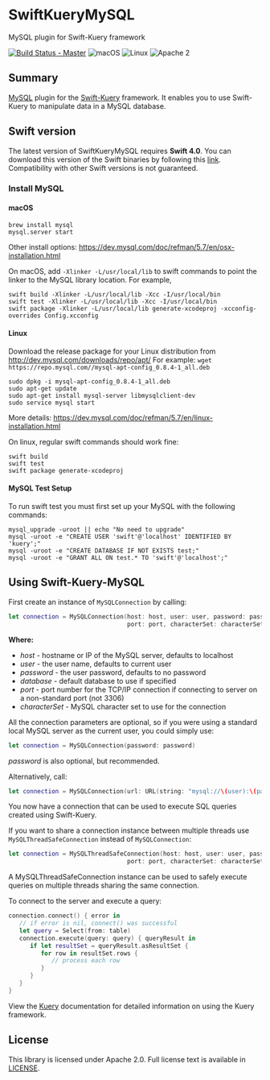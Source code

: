 # SwiftKueryMySQL
MySQL plugin for Swift-Kuery framework

[![Build Status - Master](https://travis-ci.org/IBM-Swift/SwiftKueryMySQL.svg?branch=master)](https://travis-ci.org/IBM-Swift/SwiftKueryMySQL)
![macOS](https://img.shields.io/badge/os-Mac%20OS%20X-green.svg?style=flat)
![Linux](https://img.shields.io/badge/os-linux-green.svg?style=flat)
![Apache 2](https://img.shields.io/badge/license-Apache2-blue.svg?style=flat)

## Summary
[MySQL](https://dev.mysql.com/) plugin for the [Swift-Kuery](https://github.com/IBM-Swift/Swift-Kuery) framework. It enables you to use Swift-Kuery to manipulate data in a MySQL database.

## Swift version
The latest version of SwiftKueryMySQL requires **Swift 4.0**. You can download this version of the Swift binaries by following this [link](https://swift.org/download/). Compatibility with other Swift versions is not guaranteed.

### Install MySQL

#### macOS
```
brew install mysql
mysql.server start
```
Other install options: https://dev.mysql.com/doc/refman/5.7/en/osx-installation.html

On macOS, add `-Xlinker -L/usr/local/lib` to swift commands to point the linker to the MySQL library location.
For example,
```
swift build -Xlinker -L/usr/local/lib -Xcc -I/usr/local/bin
swift test -Xlinker -L/usr/local/lib -Xcc -I/usr/local/bin
swift package -Xlinker -L/usr/local/lib generate-xcodeproj -xcconfig-overrides Config.xcconfig
```

#### Linux
Download the release package for your Linux distribution from http://dev.mysql.com/downloads/repo/apt/
For example: `wget https://repo.mysql.com//mysql-apt-config_0.8.4-1_all.deb`
```
sudo dpkg -i mysql-apt-config_0.8.4-1_all.deb
sudo apt-get update
sudo apt-get install mysql-server libmysqlclient-dev
sudo service mysql start
```
More details: https://dev.mysql.com/doc/refman/5.7/en/linux-installation.html

On linux, regular swift commands should work fine:
```
swift build
swift test
swift package generate-xcodeproj
```

#### MySQL Test Setup

To run swift test you must first set up your MySQL with the following commands:
```
mysql_upgrade -uroot || echo "No need to upgrade"
mysql -uroot -e "CREATE USER 'swift'@'localhost' IDENTIFIED BY 'kuery';"
mysql -uroot -e "CREATE DATABASE IF NOT EXISTS test;"
mysql -uroot -e "GRANT ALL ON test.* TO 'swift'@'localhost';"
```

## Using Swift-Kuery-MySQL

First create an instance of `MySQLConnection` by calling:

```swift
let connection = MySQLConnection(host: host, user: user, password: password, database: database, 
                                 port: port, characterSet: characterSet)
```
**Where:**
- *host* - hostname or IP of the MySQL server, defaults to localhost 
- *user* - the user name, defaults to current user
- *password* - the user password, defaults to no password
- *database* - default database to use if specified
- *port* - port number for the TCP/IP connection if connecting to server on a non-standard port (not 3306)
- *characterSet* - MySQL character set to use for the connection

All the connection parameters are optional, so if you were using a standard local MySQL server as the current user, you could simply use:
```swift
let connection = MySQLConnection(password: password)
```
*password* is also optional, but recommended.

Alternatively, call:
```swift
let connection = MySQLConnection(url: URL(string: "mysql://\(user):\(password)@\(host):\(port)/\(database)")!))
```
You now have a connection that can be used to execute SQL queries created using Swift-Kuery.


If you want to share a connection instance between multiple threads use `MySQLThreadSafeConnection` instead of `MySQLConnection`:
```swift
let connection = MySQLThreadSafeConnection(host: host, user: user, password: password, database: database, 
                                 port: port, characterSet: characterSet)
```
A MySQLThreadSafeConnection instance can be used to safely execute queries on multiple threads sharing the same connection.


To connect to the server and execute a query:
```swift
connection.connect() { error in
   // if error is nil, connect() was successful
   let query = Select(from: table)
   connection.execute(query: query) { queryResult in
      if let resultSet = queryResult.asResultSet {
         for row in resultSet.rows {
            // process each row
         }
      }
   }
}
```

View the [Kuery](https://github.com/IBM-Swift/Swift-Kuery) documentation for detailed information on using the Kuery framework.

## License
This library is licensed under Apache 2.0. Full license text is available in [LICENSE](LICENSE.txt).
